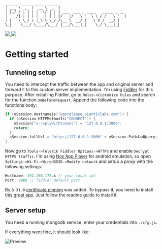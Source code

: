 ````
______ _____ _____ _____                               
| ___ \  _  |  __ \  _  |                              
| |_/ / | | | |  \/ | | | ___  ___ _ ____   _____ _ __ 
|  __/| | | | | __| | | |/ __|/ _ \ '__\ \ / / _ \ '__|
| |   \ \_/ / |_\ \ \_/ /\__ \  __/ |   \ V /  __/ |   
\_|    \___/ \____/\___/ |___/\___|_|    \_/ \___|_|   
````

<a href="#">
  <img src="https://img.shields.io/badge/Pokemon%20GO-0.33.0-blue.svg?style=flat-square" />
</a>
<a href="https://discord.gg/M3bdv">
  <img src="https://img.shields.io/badge/Discord-Join%20Chat%20%E2%86%92-738bd7.svg?style=flat-square" />
</a>

# Getting started

## Tunneling setup
You need to intercept the traffic between the app and original server and forward it to this custom server implementation.
I'm using [Fiddler](http://www.telerik.com/fiddler) for this purpose. After installing Fiddler, go to ``Rules->Customize Rules`` and search for the function ``OnBeforeRequest``.
Append the following code into the functions body:
````swift
if (oSession.HostnameIs("pgorelease.nianticlabs.com")) {
  if (oSession.HTTPMethodIs("CONNECT")) {
    oSession["x-replywithtunnel"] = "127.0.0.1:3000";
    return;
  }
  oSession.fullUrl = "http://127.0.0.1:3000" + oSession.PathAndQuery;
}
````
Now go to `Tools->Telerik Fiddler Options->HTTPS` and enable ``Decrypt HTTPS traffic``.
I'm using [Nox App Player](http://en.bignox.com/pokemongo/) for android emulation, so open ``Settings->Wi-Fi->WiredSSID->Modify network`` and setup a proxy with the following settings:
````swift
Hostname: 192.168.178.x // your local ip4
Port: 8888 // fiddler default port
````

By ``0.31.0`` [certificate pinning](https://eaton-works.com/2016/07/31/reverse-engineering-and-removing-pokemon-gos-certificate-pinning/) was added. To bypass it, you need to install [this great app](https://github.com/rastapasta/pokemon-go-xposed). Just follow the readme guide to install it.

## Server setup

You need a running mongodb service, enter your credentials into ``./cfg.js``.

If everything went fine, it should look like:

![Preview](http://image.prntscr.com/image/6ce92058147b4067b8027c42258a198c.png "")